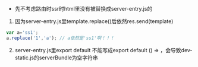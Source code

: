 - 先不考虑路由时ssr时html里<!-- app -->没有被替换成server-entry.js的<App />
1. 因为server-entry.js里template.replace()后依然res.send(template)
```javascript
var a='ss1';
a.replace('1','a'); // a依然是'ss1'啊！！！
```
2. server-entry.js里export default <App />不能写成export default () => <App />，会导致dev-static.js的serverBundle为空字符串

